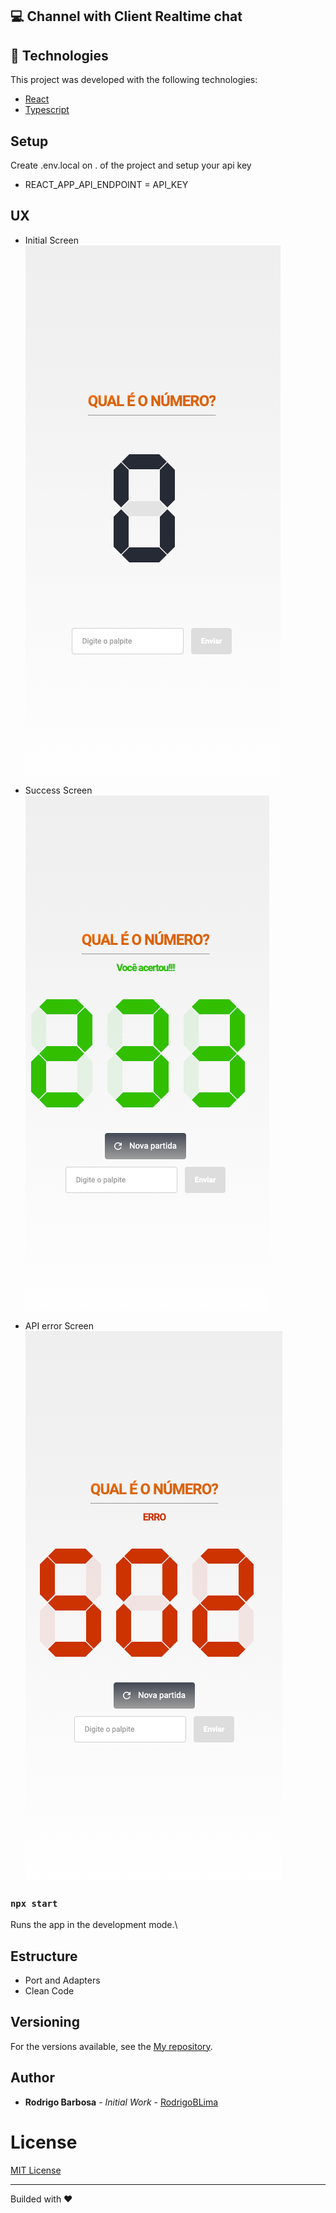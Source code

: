 ## 💻 Channel with Client Realtime chat

## 🚀 Technologies

This project was developed with the following technologies:

- [React](https://pt-br.reactjs.org/)
- [Typescript](https://www.typescriptlang.org/docs/)

## Setup

Create .env.local on . of the project and setup your api key

- REACT_APP_API_ENDPOINT = API_KEY 

## UX
  - Initial Screen  
    <img src="/src/assets/images/initial-screen.png" />

  - Success Screen
    <img src="/src/assets/images/sucess-screen.png" />

 - API error Screen
    <img src="/src/assets/images/error-screen.png" />

### `npx start`

Runs the app in the development mode.\

## Estructure

- Port and Adapters
- Clean Code

## Versioning

For the versions available, see the [My repository](https://github.com/RodrigoBLima/what-is-the-number).

## Author

* **Rodrigo Barbosa** - *Initial Work* - [RodrigoBLima](https://github.com/RodrigoBLima)

# License
[MIT License](/LICENSE)

---

Builded with ♥